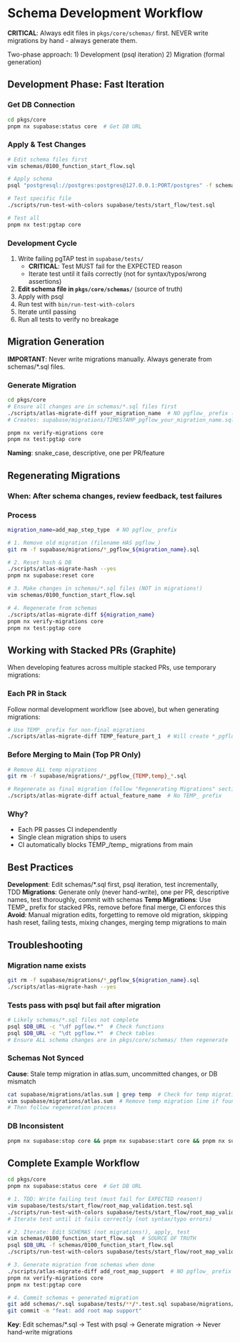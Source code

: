 # Schema Development Workflow

**CRITICAL**: Always edit files in `pkgs/core/schemas/` first. NEVER write migrations by hand - always generate them.

Two-phase approach: 1) Development (psql iteration) 2) Migration (formal generation)

## Development Phase: Fast Iteration

### Get DB Connection
```bash
cd pkgs/core
pnpm nx supabase:status core  # Get DB URL
```

### Apply & Test Changes
```bash
# Edit schema files first
vim schemas/0100_function_start_flow.sql

# Apply schema
psql "postgresql://postgres:postgres@127.0.0.1:PORT/postgres" -f schemas/0100_function_start_flow.sql

# Test specific file
./scripts/run-test-with-colors supabase/tests/start_flow/test.sql

# Test all
pnpm nx test:pgtap core
```

### Development Cycle
1. Write failing pgTAP test in `supabase/tests/`
   - **CRITICAL**: Test MUST fail for the EXPECTED reason
   - Iterate test until it fails correctly (not for syntax/typos/wrong assertions)
2. **Edit schema file in `pkgs/core/schemas/`** (source of truth)
3. Apply with psql
4. Run test with `bin/run-test-with-colors`
5. Iterate until passing
6. Run all tests to verify no breakage

## Migration Generation

**IMPORTANT**: Never write migrations manually. Always generate from schemas/*.sql files.

### Generate Migration
```bash
cd pkgs/core
# Ensure all changes are in schemas/*.sql files first
./scripts/atlas-migrate-diff your_migration_name  # NO pgflow_ prefix (auto-added)
# Creates: supabase/migrations/TIMESTAMP_pgflow_your_migration_name.sql

pnpm nx verify-migrations core
pnpm nx test:pgtap core
```

**Naming**: snake_case, descriptive, one per PR/feature

## Regenerating Migrations

### When: After schema changes, review feedback, test failures

### Process
```bash
migration_name=add_map_step_type  # NO pgflow_ prefix

# 1. Remove old migration (filename HAS pgflow_)
git rm -f supabase/migrations/*_pgflow_${migration_name}.sql

# 2. Reset hash & DB
./scripts/atlas-migrate-hash --yes
pnpm nx supabase:reset core

# 3. Make changes in schemas/*.sql files (NOT in migrations!)
vim schemas/0100_function_start_flow.sql

# 4. Regenerate from schemas
./scripts/atlas-migrate-diff ${migration_name}
pnpm nx verify-migrations core
pnpm nx test:pgtap core
```

## Working with Stacked PRs (Graphite)

When developing features across multiple stacked PRs, use temporary migrations:

### Each PR in Stack
Follow normal development workflow (see above), but when generating migrations:
```bash
# Use TEMP_ prefix for non-final migrations
./scripts/atlas-migrate-diff TEMP_feature_part_1  # Will create *_pgflow_TEMP_*.sql
```

### Before Merging to Main (Top PR Only)
```bash
# Remove ALL temp migrations
git rm -f supabase/migrations/*_pgflow_{TEMP,temp}_*.sql

# Regenerate as final migration (follow "Regenerating Migrations" section above)
./scripts/atlas-migrate-diff actual_feature_name  # No TEMP_ prefix
```

### Why?
- Each PR passes CI independently
- Single clean migration ships to users
- CI automatically blocks TEMP_/temp_ migrations from main

## Best Practices

**Development**: Edit schemas/*.sql first, psql iteration, test incrementally, TDD
**Migrations**: Generate only (never hand-write), one per PR, descriptive names, test thoroughly, commit with schemas
**Temp Migrations**: Use TEMP_ prefix for stacked PRs, remove before final merge, CI enforces this
**Avoid**: Manual migration edits, forgetting to remove old migration, skipping hash reset, failing tests, mixing changes, merging temp migrations to main

## Troubleshooting

### Migration name exists
```bash
git rm -f supabase/migrations/*_pgflow_${migration_name}.sql
./scripts/atlas-migrate-hash --yes
```

### Tests pass with psql but fail after migration
```bash
# Likely schemas/*.sql files not complete
psql $DB_URL -c "\df pgflow.*"  # Check functions
psql $DB_URL -c "\dt pgflow.*"  # Check tables
# Ensure ALL schema changes are in pkgs/core/schemas/ then regenerate
```

### Schemas Not Synced
**Cause**: Stale temp migration in atlas.sum, uncommitted changes, or DB mismatch
```bash
cat supabase/migrations/atlas.sum | grep temp  # Check for temp migrations
vim supabase/migrations/atlas.sum  # Remove temp migration line if found
# Then follow regeneration process
```

### DB Inconsistent
```bash
pnpm nx supabase:stop core && pnpm nx supabase:start core && pnpm nx supabase:reset core
```

## Complete Example Workflow

```bash
cd pkgs/core
pnpm nx supabase:status core  # Get DB URL

# 1. TDD: Write failing test (must fail for EXPECTED reason!)
vim supabase/tests/start_flow/root_map_validation.test.sql
./scripts/run-test-with-colors supabase/tests/start_flow/root_map_validation.test.sql
# Iterate test until it fails correctly (not syntax/typo errors)

# 2. Iterate: Edit SCHEMAS (not migrations!), apply, test
vim schemas/0100_function_start_flow.sql  # SOURCE OF TRUTH
psql $DB_URL -f schemas/0100_function_start_flow.sql
./scripts/run-test-with-colors supabase/tests/start_flow/root_map_validation.test.sql

# 3. Generate migration from schemas when done
./scripts/atlas-migrate-diff add_root_map_support  # NO pgflow_ prefix
pnpm nx verify-migrations core
pnpm nx test:pgtap core

# 4. Commit schemas + generated migration
git add schemas/*.sql supabase/tests/**/*.test.sql supabase/migrations/*_pgflow_*.sql
git commit -m "feat: add root map support"
```

**Key**: Edit schemas/*.sql → Test with psql → Generate migration → Never hand-write migrations
